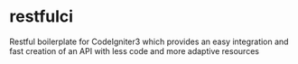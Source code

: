 # restfulci
Restful boilerplate for CodeIgniter3 which provides an easy integration and fast creation of an API with less code and more adaptive resources
